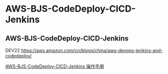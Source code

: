 # AWS-BJS-CodeDeploy-CICD-Jenkins
## AWS-BJS-CodeDeploy-CICD-Jenkins
DEV22
https://aws.amazon.com/cn/blogs/china/aws-devops-jenkins-and-codedeploy/

[AWS-BJS-CodeDeploy-CICD-Jenkins 操作手册](AWS-BJS-CodeDeploy-CICD-Jenkins.md) 